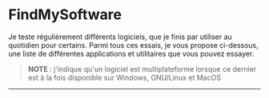 # FindMySoftware

Je teste régulièrement différents logiciels, que je finis par utiliser au quotidien pour certains. Parmi tous ces essais, je vous propose ci-dessous, une liste de différentes applications et utilitaires que vous pouvez essayer.

> **NOTE** : j'indique qu'un logiciel est multiplateforme lorsque ce dernier est à la fois disponible sur Windows, GNU/Linux et MacOS

---

